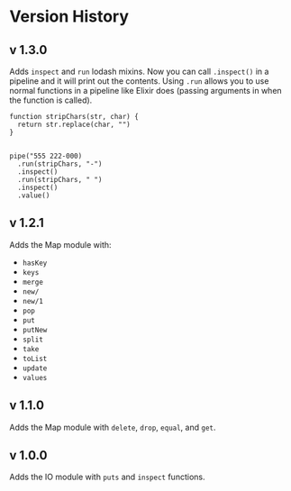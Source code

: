 # Version History

## v 1.3.0

Adds `inspect` and `run` lodash mixins. Now you can call `.inspect()` in a pipeline and it will print out the contents. Using `.run` allows you to use normal functions in a pipeline like Elixir does (passing arguments in when the function is called).

```
function stripChars(str, char) {
  return str.replace(char, "")
}


pipe("555 222-000)
  .run(stripChars, "-")
  .inspect()
  .run(stripChars, " ")
  .inspect()
  .value()
```

## v 1.2.1

Adds the Map module with:

- `hasKey`
- `keys`
- `merge`
- `new/`
- `new/1`
- `pop`
- `put`
- `putNew`
- `split`
- `take`
- `toList`
- `update`
- `values`

## v 1.1.0

Adds the Map module with `delete`, `drop`, `equal`, and `get`.

## v 1.0.0

Adds the IO module with `puts` and `inspect` functions.
